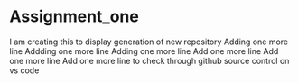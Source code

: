 # Assignment_one
I am creating this to display generation of new repository
Adding one more line
Addding one more line 
Adding one more line 
Add one more line
Add one more line 
Add one more line to check through github source control on vs code